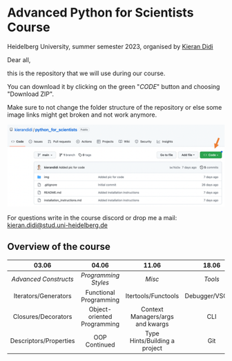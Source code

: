 # Advanced Python for Scientists Course

Heidelberg University, summer semester 2023, organised by [Kieran Didi](https://github.com/kierandidi)

Dear all, 

this is the repository that we will use during our course. 

You can download it by clicking on the green "_CODE_" button and choosing "Download ZIP".

Make sure to not change the folder structure of the repository or else some image links might get broken and not work anymore.

<div>
<img src="img/explanation_download.png" width="700"/>
</div>

For questions write in the course discord or drop me a mail: kieran.didi@stud.uni-heidelberg.de

## Overview of the course

**03.06**|**04.06**|**11.06**|**18.06**
:-----:|:-----:|:-----:|:-----:
*Advanced Constructs*|*Programming Styles*|*Misc*|*Tools*
Iterators/Generators|Functional Programming|Itertools/Functools|Debugger/VSCode
Closures/Decorators|Object-oriented Programming|Context Managers/args and kwargs|CLI
Descriptors/Properties|OOP Continued |Type Hints/Building a project| Git
